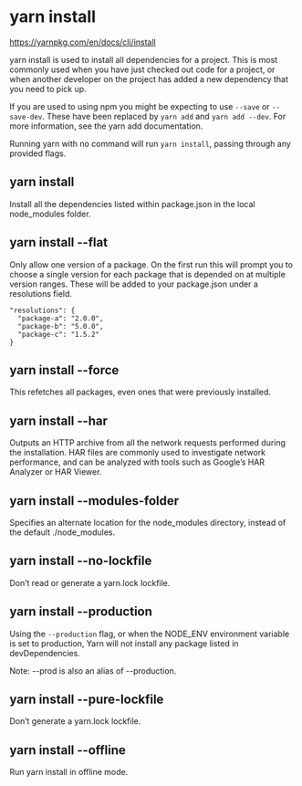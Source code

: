 # yarn install

https://yarnpkg.com/en/docs/cli/install

yarn install is used to install all dependencies for a project. This is most commonly used when you have just checked out code for a project, or when another developer on the project has added a new dependency that you need to pick up.

If you are used to using npm you might be expecting to use `--save` or `--save-dev`. These have been replaced by `yarn add` and `yarn add --dev`. For more information, see the yarn add documentation.

Running yarn with no command will run `yarn install`, passing through any provided flags.

## yarn install

Install all the dependencies listed within package.json in the local node_modules folder.

## yarn install --flat

Only allow one version of a package. On the first run this will prompt you to choose a single version for each package that is depended on at multiple version ranges. These will be added to your package.json under a resolutions field.

```
"resolutions": {
  "package-a": "2.0.0",
  "package-b": "5.0.0",
  "package-c": "1.5.2"
}
```

## yarn install --force

This refetches all packages, even ones that were previously installed.

## yarn install --har

Outputs an HTTP archive from all the network requests performed during the installation. HAR files are commonly used to investigate network performance, and can be analyzed with tools such as Google’s HAR Analyzer or HAR Viewer.

## yarn install --modules-folder <path>

Specifies an alternate location for the node_modules directory, instead of the default ./node_modules.

## yarn install --no-lockfile

Don’t read or generate a yarn.lock lockfile.

## yarn install --production

Using the `--production` flag, or when the NODE_ENV environment variable is set to production, Yarn will not install any package listed in devDependencies.

Note: --prod is also an alias of --production.

## yarn install --pure-lockfile

Don’t generate a yarn.lock lockfile.

## yarn install --offline

Run yarn install in offline mode.